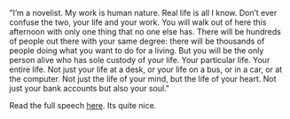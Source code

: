 "I’m a novelist. My work is human nature. Real life is all I know. Don’t ever confuse the two, your life and your work. You will walk out of here this afternoon with only one thing that no one else has. There will be hundreds of people out there with your same degree: there will be thousands of people doing what you want to do for a living. But you will be the only person alive who has sole custody of your life. Your particular life. Your entire life. Not just your life at a desk, or your life on a bus, or in a car, or at the computer. Not just the life of your mind, but the life of your heart. Not just your bank accounts but also your soul."

Read the full speech [here](http://lifeinside.wordpress.com/2007/09/26/meaningful-speech-by-pulitzer-prize-winner-anna-quindlen/). Its quite nice.